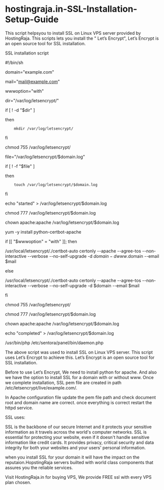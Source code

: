 # hostingraja.in-SSL-Installation-Setup-Guide
This script helpsyou to install SSL on Linux VPS server provided by HostingRaja.  This scripts lets  you install the " Let’s Encrypt", Let’s Encrypt is an open source tool for SSL installation.


SSL installation script 


#!/bin/sh

domain="example.com"

mail="mail@example.com"

wwwoption="with"

dir="/var/log/letsencrypt/"

if [ ! -d "$dir" ]

then

        mkdir /var/log/letsencrypt/
        
fi

chmod 755 /var/log/letsencrypt/

file="/var/log/letsencrypt/$domain.log"

if [ ! -f "$file" ]

then

        touch /var/log/letsencrypt/$domain.log
        
fi

echo "started" > /var/log/letsencrypt/$domain.log

chmod 777 /var/log/letsencrypt/$domain.log

chown apache:apache /var/log/letsencrypt/$domain.log

yum -y install python-certbot-apache

if  [[ "$wwwoption" = "with" ]]; then

/usr/local/letsencrypt/./certbot-auto certonly --apache --agree-tos --non-interactive --verbose --no-self-upgrade -d $domain -d www.$domain --email $mail

else

/usr/local/letsencrypt/./certbot-auto certonly --apache --agree-tos --non-interactive --verbose --no-self-upgrade -d $domain --email $mail

fi

chmod 755 /var/log/letsencrypt/

chmod 777 /var/log/letsencrypt/$domain.log

chown apache:apache /var/log/letsencrypt/$domain.log

echo "completed" > /var/log/letsencrypt/$domain.log

/usr/bin/php /etc/sentora/panel/bin/daemon.php


The above script was used to install SSL on Linux VPS server.  This script uses Let’s Encrypt to achieve this. Let’s Encrypt is an open source tool for SSL installation.


Before to use Let’s Encrypt,  We need to install python for apache. And also we have the option to install SSL for a domain with or without www. Once we complete installation, SSL pem file are created in path /etc/letsencrypt/live/example.com/.


In Apache configuration file update the pem file path and check document root and domain name are correct.  once everything is  correct restart the httpd service.

SSL uses:

SSL is the backbone of our secure Internet and it protects your sensitive information as it travels across the world's computer networks. SSL is essential for protecting your website, even if it doesn't handle sensitive information like credit cards. It provides privacy, critical security and data integrity for both your websites and your users' personal information.

when you install SSL for your domain it will have the impact on the reputaion.HopstingRaja servers builted with world class components that assures you the reliable services.

Visit HostingRaja.in for buying VPS, We provide FREE ssl with every VPS plan chosen.
